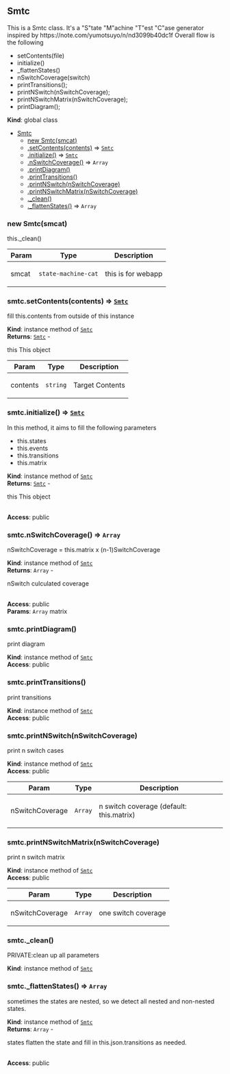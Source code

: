 <a name="Smtc"></a>

## Smtc
<p>This is a Smtc class. It's a &quot;S&quot;tate &quot;M&quot;achine &quot;T&quot;est &quot;C&quot;ase generator inspired by https://note.com/yumotsuyo/n/nd3099b40dc1f
Overall flow is the following</p>
<ul>
<li>setContents(file)</li>
<li>initialize()</li>
<li>_flattenStates()</li>
<li>nSwitchCoverage(switch)</li>
<li>printTransitions();</li>
<li>printNSwitch(nSwitchCoverage);</li>
<li>printNSwitchMatrix(nSwitchCoverage);</li>
<li>printDiagram();</li>
</ul>

**Kind**: global class  

* [Smtc](#Smtc)
    * [new Smtc(smcat)](#new_Smtc_new)
    * [.setContents(contents)](#Smtc+setContents) ⇒ [<code>Smtc</code>](#Smtc)
    * [.initialize()](#Smtc+initialize) ⇒ [<code>Smtc</code>](#Smtc)
    * [.nSwitchCoverage()](#Smtc+nSwitchCoverage) ⇒ <code>Array</code>
    * [.printDiagram()](#Smtc+printDiagram)
    * [.printTransitions()](#Smtc+printTransitions)
    * [.printNSwitch(nSwitchCoverage)](#Smtc+printNSwitch)
    * [.printNSwitchMatrix(nSwitchCoverage)](#Smtc+printNSwitchMatrix)
    * [._clean()](#Smtc+_clean)
    * [._flattenStates()](#Smtc+_flattenStates) ⇒ <code>Array</code>

<a name="new_Smtc_new"></a>

### new Smtc(smcat)
<p>this._clean()</p>


| Param | Type | Description |
| --- | --- | --- |
| smcat | <code>state-machine-cat</code> | <p>this is for webapp</p> |

<a name="Smtc+setContents"></a>

### smtc.setContents(contents) ⇒ [<code>Smtc</code>](#Smtc)
<p>fill this.contents from outside of this instance</p>

**Kind**: instance method of [<code>Smtc</code>](#Smtc)  
**Returns**: [<code>Smtc</code>](#Smtc) - <p>this This object</p>  

| Param | Type | Description |
| --- | --- | --- |
| contents | <code>string</code> | <p>Target Contents</p> |

<a name="Smtc+initialize"></a>

### smtc.initialize() ⇒ [<code>Smtc</code>](#Smtc)
<p>In this method, it aims to fill the following parameters</p>
<ul>
<li>this.states</li>
<li>this.events</li>
<li>this.transitions</li>
<li>this.matrix</li>
</ul>

**Kind**: instance method of [<code>Smtc</code>](#Smtc)  
**Returns**: [<code>Smtc</code>](#Smtc) - <p>this This object</p>  
**Access**: public  
<a name="Smtc+nSwitchCoverage"></a>

### smtc.nSwitchCoverage() ⇒ <code>Array</code>
<p>nSwitchCoverage = this.matrix x (n-1)SwitchCoverage</p>

**Kind**: instance method of [<code>Smtc</code>](#Smtc)  
**Returns**: <code>Array</code> - <p>nSwitch culculated coverage</p>  
**Access**: public  
**Params**: <code>Array</code> matrix  
<a name="Smtc+printDiagram"></a>

### smtc.printDiagram()
<p>print diagram</p>

**Kind**: instance method of [<code>Smtc</code>](#Smtc)  
**Access**: public  
<a name="Smtc+printTransitions"></a>

### smtc.printTransitions()
<p>print transitions</p>

**Kind**: instance method of [<code>Smtc</code>](#Smtc)  
**Access**: public  
<a name="Smtc+printNSwitch"></a>

### smtc.printNSwitch(nSwitchCoverage)
<p>print n switch cases</p>

**Kind**: instance method of [<code>Smtc</code>](#Smtc)  
**Access**: public  

| Param | Type | Description |
| --- | --- | --- |
| nSwitchCoverage | <code>Array</code> | <p>n switch coverage (default: this.matrix)</p> |

<a name="Smtc+printNSwitchMatrix"></a>

### smtc.printNSwitchMatrix(nSwitchCoverage)
<p>print n switch matrix</p>

**Kind**: instance method of [<code>Smtc</code>](#Smtc)  
**Access**: public  

| Param | Type | Description |
| --- | --- | --- |
| nSwitchCoverage | <code>Array</code> | <p>one switch coverage</p> |

<a name="Smtc+_clean"></a>

### smtc.\_clean()
<p>PRIVATE:clean up all parameters</p>

**Kind**: instance method of [<code>Smtc</code>](#Smtc)  
<a name="Smtc+_flattenStates"></a>

### smtc.\_flattenStates() ⇒ <code>Array</code>
<p>sometimes the states are nested, so we detect all nested and non-nested states.</p>

**Kind**: instance method of [<code>Smtc</code>](#Smtc)  
**Returns**: <code>Array</code> - <p>states flatten the state and fill in this.json.transitions as needed.</p>  
**Access**: public  
